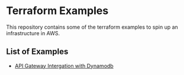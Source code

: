 # Terraform Examples
This repository contains some of the terraform examples to spin up an infrastructure in AWS.

## List of Examples
- [API Gateway Intergation with Dynamodb](./dynamodb-with-api-gateway/readme.md)
